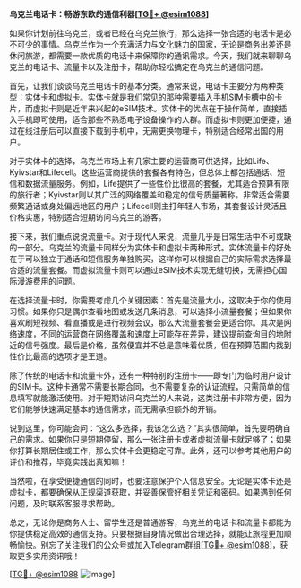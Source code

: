 **乌克兰电话卡：畅游东欧的通信利器[[TG💪+ @esim1088](https://t.me/s/esim1088)]**

如果你计划前往乌克兰，或者已经在乌克兰旅行，那么选择一张合适的电话卡是必不可少的事情。乌克兰作为一个充满活力与文化魅力的国家，无论是商务出差还是休闲旅游，都需要一款优质的电话卡来保障你的通讯需求。今天，我们就来聊聊乌克兰的电话卡、流量卡以及注册卡，帮助你轻松搞定在乌克兰的通信问题。

首先，让我们谈谈乌克兰电话卡的基本分类。通常来说，电话卡主要分为两种类型：实体卡和虚拟卡。实体卡就是我们常见的那种需要插入手机SIM卡槽中的卡片，而虚拟卡则是近年来兴起的eSIM技术。实体卡的优点在于操作简单，直接插入手机即可使用，适合那些不熟悉电子设备操作的人群。而虚拟卡则更加便捷，通过在线注册后可以直接下载到手机中，无需更换物理卡，特别适合经常出国的用户。

对于实体卡的选择，乌克兰市场上有几家主要的运营商可供选择，比如Life、Kyivstar和Lifecell。这些运营商提供的套餐各有特色，但总体上都包括通话、短信和数据流量服务。例如，Life提供了一些性价比很高的套餐，尤其适合预算有限的旅行者；Kyivstar则以其广泛的网络覆盖和稳定的信号质量著称，非常适合需要频繁通话或身处偏远地区的用户；Lifecell则主打年轻人市场，其套餐设计灵活且价格实惠，特别适合短期访问乌克兰的游客。

接下来，我们重点说说流量卡。对于现代人来说，流量几乎是日常生活中不可或缺的一部分。乌克兰的流量卡同样分为实体卡和虚拟卡两种形式。实体流量卡的好处在于可以独立于通话和短信服务单独购买，这样你可以根据自己的实际需求选择最合适的流量套餐。而虚拟流量卡则可以通过eSIM技术实现无缝切换，无需担心国际漫游费用的问题。

在选择流量卡时，你需要考虑几个关键因素：首先是流量大小，这取决于你的使用习惯。如果你只是偶尔查看地图或发送几条消息，可以选择小流量套餐；但如果你喜欢刷短视频、看直播或是进行视频会议，那么大流量套餐会更适合你。其次是网络速度，不同的运营商在网络覆盖和速度上可能存在差异，建议提前查询目的地附近的信号强度。最后是价格，虽然便宜并不总是意味着优质，但在预算范围内找到性价比最高的选项才是王道。

除了传统的电话卡和流量卡外，还有一种特别的注册卡——即专门为临时用户设计的SIM卡。这种卡通常不需要长期合同，也不需要复杂的认证流程，只需简单的信息填写就能激活使用。对于短期访问乌克兰的人来说，这类注册卡非常方便，因为它们能够快速满足基本的通信需求，而无需承担额外的开销。

说到这里，你可能会问：“这么多选择，我该怎么选？”其实很简单，首先要明确自己的需求。如果你只是短期停留，那么一张注册卡或者虚拟流量卡就足够了；如果你打算长期居住或工作，那么实体卡会更稳定可靠。此外，还可以参考其他用户的评价和推荐，毕竟实践出真知嘛！

当然啦，在享受便捷通信的同时，也要注意保护个人信息安全。无论是实体卡还是虚拟卡，都要确保从正规渠道获取，并妥善保管好相关凭证和密码。如果遇到任何问题，及时联系客服寻求帮助。

总之，无论你是商务人士、留学生还是普通游客，乌克兰的电话卡和流量卡都能为你提供稳定高效的通信支持。只要根据自身情况做出合理选择，就能让旅程更加顺畅愉快。别忘了关注我们的公众号或加入Telegram群组[[TG💪+ @esim1088](https://t.me/s/esim1088)]，获取更多实用资讯哦！

[[TG💪+ @esim1088](https://t.me/s/esim1088) ![Image](https://i.postimg.cc/4NQfJmqS/Snipaste-2025-05-13-00-14-12.png)]